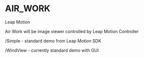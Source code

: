 AIR_WORK
========

Leap  Motion

Air Work will be image viewer controlled by Leap Motion Controller

/Simple - standard demo from Leap Motion SDK

/WindView - currently standard demo with GUI
